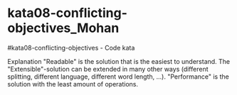 # kata08-conflicting-objectives_Mohan
#kata08-conflicting-objectives - Code kata

Explanation
"Readable" is the solution that is the easiest to understand.
The "Extensible"-solution can be extended in many other ways (different splitting, different language, different word length, ...).
"Performance" is the solution with the least amount of operations.
